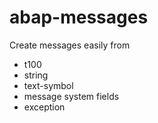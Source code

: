 # abap-messages

Create messages easily from
  - t100
  - string
  - text-symbol
  - message system fields
  - exception
